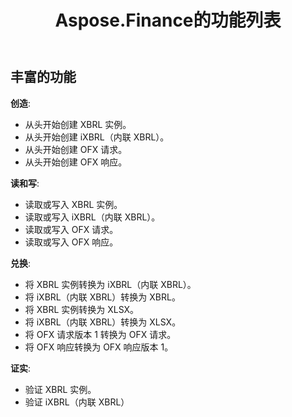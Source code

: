 ﻿---
title: Aspose.Finance的功能列表
linktitle: 功能列表
type: docs
weight: 20
url: /zh/python-net/feature-list/
description: Python Finance 库 API 功能包括创建、读取、写入、验证文档，包括 XBRL、iXBRL、OFX 请求和响应。
---
## **丰富的功能**
**创造**:

- 从头开始创建 XBRL 实例。
- 从头开始创建 iXBRL（内联 XBRL）。
- 从头开始创建 OFX 请求。
- 从头开始创建 OFX 响应。

**读和写**:

- 读取或写入 XBRL 实例。
- 读取或写入 iXBRL（内联 XBRL）。
- 读取或写入 OFX 请求。
- 读取或写入 OFX 响应。


**兑换**:

- 将 XBRL 实例转换为 iXBRL（内联 XBRL）。
- 将 iXBRL（内联 XBRL）转换为 XBRL。
- 将 XBRL 实例转换为 XLSX。
- 将 iXBRL（内联 XBRL）转换为 XLSX。
- 将 OFX 请求版本 1 转换为 OFX 请求。
- 将 OFX 响应转换为 OFX 响应版本 1。

**证实**:

- 验证 XBRL 实例。
- 验证 iXBRL（内联 XBRL）

